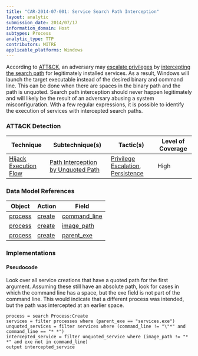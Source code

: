 ```yaml
---
title: "CAR-2014-07-001: Service Search Path Interception"
layout: analytic
submission_date: 2014/07/17
information_domain: Host
subtypes: Process
analytic_type: TTP
contributors: MITRE
applicable_platforms: Windows
---
```


According to [ATT&CK](https://attack.mitre.org/), an adversary may [escalate privileges](https://attack.mitre.org/beta/tactics/TA0004) by [intercepting the search path](https://attack.mitre.org/beta/techniques/T1579/009) for legitimately installed services. As a result, Windows will launch the target executable instead of the desired binary and command line. This can be done when there are spaces in the binary path and the path is unquoted. Search path interception should never happen legitimately and will likely be the result of an adversary abusing a system misconfiguration. With a few regular expressions, it is possible to identify the execution of services with intercepted search paths.


### ATT&CK Detection

|Technique|Subtechnique(s)|Tactic(s)|Level of Coverage|
|---|---|---|---|
|[Hijack Execution Flow](https://attack.mitre.org/beta/techniques/T1574/)|[Path Interception by Unquoted Path](https://attack.mitre.org/beta/techniques/T1574/009/)|[Privilege Escalation](https://attack.mitre.org/beta/tactics/TA0004/), [Persistence](https://attack.mitre.org/beta/tactics/TA0003/)|High|

### Data Model References

|Object|Action|Field|
|---|---|---|
|[process](/data_model/process) | [create](/data_model/process#create) | [command_line](/data_model/process#command_line) |
|[process](/data_model/process) | [create](/data_model/process#create) | [image_path](/data_model/process#image_path) |
|[process](/data_model/process) | [create](/data_model/process#create) | [parent_exe](/data_model/process#parent_exe) |


### Implementations

#### Pseudocode

Look over all service creations that have a quoted path for the first argument. Assuming these still have an absolute path, look for cases in which the command line has a space, but the exe field is not part of the command line. This would indicate that a different process was intended, but the path was intercepted at an earlier space.


```
process = search Process:Create
services = filter processes where (parent_exe == "services.exe")
unquoted_services = filter services where (command_line != "\"*" and command_line == "* *")
intercepted_service = filter unquoted_service where (image_path != "* *" and exe not in command_line)
output intercepted_service
```




